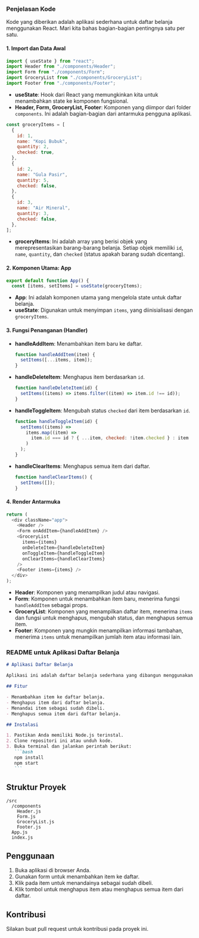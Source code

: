 ### Penjelasan Kode

Kode yang diberikan adalah aplikasi sederhana untuk daftar belanja menggunakan React. Mari kita bahas bagian-bagian pentingnya satu per satu.

#### 1. Import dan Data Awal

```javascript
import { useState } from "react";
import Header from "./components/Header";
import Form from "./components/Form";
import GroceryList from "./components/GroceryList";
import Footer from "./components/Footer";
```

- **useState**: Hook dari React yang memungkinkan kita untuk menambahkan state ke komponen fungsional.
- **Header, Form, GroceryList, Footer**: Komponen yang diimpor dari folder `components`. Ini adalah bagian-bagian dari antarmuka pengguna aplikasi.

```javascript
const groceryItems = [
  {
    id: 1,
    name: "Kopi Bubuk",
    quantity: 2,
    checked: true,
  },
  {
    id: 2,
    name: "Gula Pasir",
    quantity: 5,
    checked: false,
  },
  {
    id: 3,
    name: "Air Mineral",
    quantity: 3,
    checked: false,
  },
];
```

- **groceryItems**: Ini adalah array yang berisi objek yang merepresentasikan barang-barang belanja. Setiap objek memiliki `id`, `name`, `quantity`, dan `checked` (status apakah barang sudah dicentang).

#### 2. Komponen Utama: App

```javascript
export default function App() {
  const [items, setItems] = useState(groceryItems);
```

- **App**: Ini adalah komponen utama yang mengelola state untuk daftar belanja.
- **useState**: Digunakan untuk menyimpan `items`, yang diinisialisasi dengan `groceryItems`.

#### 3. Fungsi Penanganan (Handler)

- **handleAddItem**: Menambahkan item baru ke daftar.

  ```javascript
  function handleAddItem(item) {
    setItems([...items, item]);
  }
  ```

- **handleDeleteItem**: Menghapus item berdasarkan `id`.

  ```javascript
  function handleDeleteItem(id) {
    setItems((items) => items.filter((item) => item.id !== id));
  }
  ```

- **handleToggleItem**: Mengubah status `checked` dari item berdasarkan `id`.

  ```javascript
  function handleToggleItem(id) {
    setItems((items) =>
      items.map((item) =>
        item.id === id ? { ...item, checked: !item.checked } : item
      )
    );
  }
  ```

- **handleClearItems**: Menghapus semua item dari daftar.

  ```javascript
  function handleClearItems() {
    setItems([]);
  }
  ```

#### 4. Render Antarmuka

```javascript
return (
  <div className="app">
    <Header />
    <Form onAddItem={handleAddItem} />
    <GroceryList
      items={items}
      onDeleteItem={handleDeleteItem}
      onToggleItem={handleToggleItem}
      onClearItems={handleClearItems}
    />
    <Footer items={items} />
  </div>
);
```

- **Header**: Komponen yang menampilkan judul atau navigasi.
- **Form**: Komponen untuk menambahkan item baru, menerima fungsi `handleAddItem` sebagai props.
- **GroceryList**: Komponen yang menampilkan daftar item, menerima `items` dan fungsi untuk menghapus, mengubah status, dan menghapus semua item.
- **Footer**: Komponen yang mungkin menampilkan informasi tambahan, menerima `items` untuk menampilkan jumlah item atau informasi lain.

### README untuk Aplikasi Daftar Belanja

````markdown
# Aplikasi Daftar Belanja

Aplikasi ini adalah daftar belanja sederhana yang dibangun menggunakan React. Pengguna dapat menambahkan, menghapus, dan menandai item sebagai sudah dibeli.

## Fitur

- Menambahkan item ke daftar belanja.
- Menghapus item dari daftar belanja.
- Menandai item sebagai sudah dibeli.
- Menghapus semua item dari daftar belanja.

## Instalasi

1. Pastikan Anda memiliki Node.js terinstal.
2. Clone repositori ini atau unduh kode.
3. Buka terminal dan jalankan perintah berikut:
   ```bash
   npm install
   npm start
   ```
````

## Struktur Proyek

```
/src
  /components
    Header.js
    Form.js
    GroceryList.js
    Footer.js
  App.js
  index.js
```

## Penggunaan

1. Buka aplikasi di browser Anda.
2. Gunakan form untuk menambahkan item ke daftar.
3. Klik pada item untuk menandainya sebagai sudah dibeli.
4. Klik tombol untuk menghapus item atau menghapus semua item dari daftar.

## Kontribusi

Silakan buat pull request untuk kontribusi pada proyek ini.
